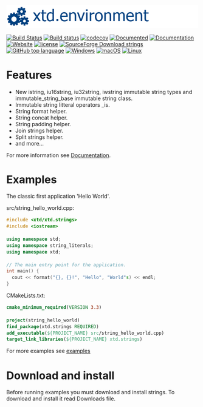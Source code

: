 [![strings](docs/pictures/header.png)](https://gammasoft71.wixsite.com/xtd-strings)

[![Build Status](https://travis-ci.org/gammasoft71/xtd.strings.svg?branch=master)](https://travis-ci.org/gammasoft71/xtd.strings)
[![Build status](https://ci.appveyor.com/api/projects/status/tark5puo8mou967a?svg=true)](https://ci.appveyor.com/project/gammasoft71/xtd-strings)
[![codecov](https://codecov.io/gh/gammasoft71/xtd.strings/branch/master/graph/badge.svg)](https://codecov.io/gh/gammasoft71/xtd.strings)
[![Documented](https://codedocs.xyz/gammasoft71/xtd.strings.svg)](https://codedocs.xyz/gammasoft71/xtd.strings/)
[![Documentation](https://img.shields.io/badge/wiki-Documentation-brightgreen.svg)](./docs/documentation.md)
[![Website](https://img.shields.io/website-up-down-green-red/http/shields.io.svg?label=xtd-strings%20website)](https://gammasoft71.wixsite.com/xtd-strings)
[![license](https://img.shields.io/github/license/gammasoft71/xtd.strings.svg)](LICENSE.md)
[![SourceForge Download strings](https://img.shields.io/sourceforge/dt/stringspro.svg)](https://sourceforge.net/projects/stringspro//files/latest/download)
[![GitHub top language](https://img.shields.io/github/languages/top/gammasoft71/xtd.strings.svg)](README.md)
[![Windows](https://img.shields.io/badge/os-Windows-004080.svg)](README.md)
[![macOS](https://img.shields.io/badge/os-macOS-004080.svg)](README.md)
[![Linux](https://img.shields.io/badge/os-Linux-004080.svg)](README.md)

# Features

* New istring, iu16string, iu32string, iwstring immutable string types and immutable_string_base immutable string class.
* Immutable string litteral operators _is.
* String format helper.
* String concat helper.
* String padding helper.
* Join strings helper.
* Split strings helper.
* and more...

For more information see [Documentation](docs).

# Examples

The classic first application 'Hello World'.

src/string_hello_world.cpp:

```c++
#include <xtd/xtd.strings>
#include <iostream>

using namespace std;
using namespace string_literals;
using namespace xtd;

// The main entry point for the application.
int main() {
  cout << format("{}, {}!", "Hello", "World"s) << endl;
}
```

CMakeLists.txt:

```cmake
cmake_minimum_required(VERSION 3.3)

project(string_hello_world)
find_package(xtd.strings REQUIRED)
add_executable(${PROJECT_NAME} src/string_hello_world.cpp)
target_link_libraries(${PROJECT_NAME} xtd.strings)
```

For more examples see [examples](examples)

# Download and install

Before running examples you must download and install strings. To download and install it read Downloads file.

